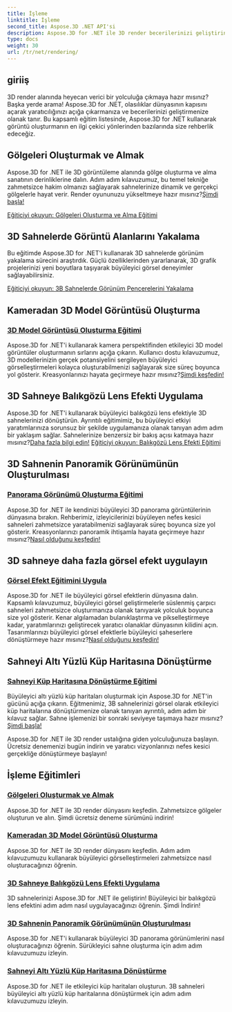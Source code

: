 ```yaml
---
title: İşleme
linktitle: İşleme
second_title: Aspose.3D .NET API'si
description: Aspose.3D for .NET ile 3D render becerilerinizi geliştirin! Gölgeler yaratın, büyüleyici görselleştirmeler yaratın, balıkgözü mercek efektleri uygulayın ve daha fazlasını yapın.
type: docs
weight: 30
url: /tr/net/rendering/
---
```

## giriiş

3D render alanında heyecan verici bir yolculuğa çıkmaya hazır mısınız? Başka yerde arama! Aspose.3D for .NET, olasılıklar dünyasının kapısını açarak yaratıcılığınızı açığa çıkarmanıza ve becerilerinizi geliştirmenize olanak tanır. Bu kapsamlı eğitim listesinde, Aspose.3D for .NET kullanarak görüntü oluşturmanın en ilgi çekici yönlerinden bazılarında size rehberlik edeceğiz.

## Gölgeleri Oluşturmak ve Almak
 Aspose.3D for .NET ile 3D görüntüleme alanında gölge oluşturma ve alma sanatının derinliklerine dalın. Adım adım kılavuzumuz, bu temel tekniğe zahmetsizce hakim olmanızı sağlayarak sahnelerinize dinamik ve gerçekçi gölgelerle hayat verir. Render oyununuzu yükseltmeye hazır mısınız?[Şimdi başla!](./cast-receive-shadows/)

[Eğiticiyi okuyun: Gölgeleri Oluşturma ve Alma Eğitimi](./cast-receive-shadows/)


## 3D Sahnelerde Görüntü Alanlarını Yakalama
Bu eğitimde Aspose.3D for .NET'i kullanarak 3D sahnelerde görünüm yakalama sürecini araştırdık. Güçlü özelliklerinden yararlanarak, 3D grafik projelerinizi yeni boyutlara taşıyarak büyüleyici görsel deneyimler sağlayabilirsiniz.

[Eğiticiyi okuyun: 3B Sahnelerde Görünüm Pencerelerini Yakalama](./capture-viewport/)


## Kameradan 3D Model Görüntüsü Oluşturma
### [3D Model Görüntüsü Oluşturma Eğitimi](./render-3d-model-image/)
 Aspose.3D for .NET'i kullanarak kamera perspektifinden etkileyici 3D model görüntüler oluşturmanın sırlarını açığa çıkarın. Kullanıcı dostu kılavuzumuz, 3D modellerinizin gerçek potansiyelini sergileyen büyüleyici görselleştirmeleri kolayca oluşturabilmenizi sağlayarak size süreç boyunca yol gösterir. Kreasyonlarınızı hayata geçirmeye hazır mısınız?[Şimdi keşfedin!](./render-3d-model-image/)

## 3D Sahneye Balıkgözü Lens Efekti Uygulama
Aspose.3D for .NET'i kullanarak büyüleyici balıkgözü lens efektiyle 3D sahnelerinizi dönüştürün. Ayrıntılı eğitimimiz, bu büyüleyici etkiyi yaratımlarınıza sorunsuz bir şekilde uygulamanıza olanak tanıyan adım adım bir yaklaşım sağlar. Sahnelerinize benzersiz bir bakış açısı katmaya hazır mısınız?[Daha fazla bilgi edin!](./fisheye-lens-effect-3d-scene/)
[Eğiticiyi okuyun: Balıkgözü Lens Efekti Eğitimi](./fisheye-lens-effect-3d-scene/)

## 3D Sahnenin Panoramik Görünümünün Oluşturulması
### [Panorama Görünümü Oluşturma Eğitimi](./render-panorama-view/)
 Aspose.3D for .NET ile kendinizi büyüleyici 3D panorama görüntülerinin dünyasına bırakın. Rehberimiz, izleyicilerinizi büyüleyen nefes kesici sahneleri zahmetsizce yaratabilmenizi sağlayarak süreç boyunca size yol gösterir. Kreasyonlarınızı panoramik ihtişamla hayata geçirmeye hazır mısınız?[Nasıl olduğunu keşfedin!](./render-panorama-view/)

## 3D sahneye daha fazla görsel efekt uygulayın
### [Görsel Efekt Eğitimini Uygula](./apply-visual-effects/)
Aspose.3D for .NET ile büyüleyici görsel efektlerin dünyasına dalın. Kapsamlı kılavuzumuz, büyüleyici görsel geliştirmelerle süslenmiş çarpıcı sahneleri zahmetsizce oluşturmanıza olanak tanıyarak yolculuk boyunca size yol gösterir. Kenar algılamadan bulanıklaştırma ve pikselleştirmeye kadar, yaratımlarınızı geliştirecek yaratıcı olanaklar dünyasının kilidini açın. Tasarımlarınızı büyüleyici görsel efektlerle büyüleyici şaheserlere dönüştürmeye hazır mısınız?[Nasıl olduğunu keşfedin!](./apply-visual-effects/)

## Sahneyi Altı Yüzlü Küp Haritasına Dönüştürme
### [Sahneyi Küp Haritasına Dönüştürme Eğitimi](./render-scene-cubemap/)
 Büyüleyici altı yüzlü küp haritaları oluşturmak için Aspose.3D for .NET'in gücünü açığa çıkarın. Eğitmenimiz, 3B sahnelerinizi görsel olarak etkileyici küp haritalarına dönüştürmenize olanak tanıyan ayrıntılı, adım adım bir kılavuz sağlar. Sahne işlemenizi bir sonraki seviyeye taşımaya hazır mısınız?[Şimdi başla!](./render-scene-cubemap/)

Aspose.3D for .NET ile 3D render ustalığına giden yolculuğunuza başlayın. Ücretsiz denemenizi bugün indirin ve yaratıcı vizyonlarınızı nefes kesici gerçekliğe dönüştürmeye başlayın!
## İşleme Eğitimleri
### [Gölgeleri Oluşturmak ve Almak](./cast-receive-shadows/)
Aspose.3D for .NET ile 3D render dünyasını keşfedin. Zahmetsizce gölgeler oluşturun ve alın. Şimdi ücretsiz deneme sürümünü indirin!
### [Kameradan 3D Model Görüntüsü Oluşturma](./render-3d-model-image/)
Aspose.3D for .NET ile 3D render dünyasını keşfedin. Adım adım kılavuzumuzu kullanarak büyüleyici görselleştirmeleri zahmetsizce nasıl oluşturacağınızı öğrenin.
### [3D Sahneye Balıkgözü Lens Efekti Uygulama](./fisheye-lens-effect-3d-scene/)
3D sahnelerinizi Aspose.3D for .NET ile geliştirin! Büyüleyici bir balıkgözü lens efektini adım adım nasıl uygulayacağınızı öğrenin. Şimdi İndirin!
### [3D Sahnenin Panoramik Görünümünün Oluşturulması](./render-panorama-view/)
Aspose.3D for .NET'i kullanarak büyüleyici 3D panorama görünümlerini nasıl oluşturacağınızı öğrenin. Sürükleyici sahne oluşturma için adım adım kılavuzumuzu izleyin.
### [Sahneyi Altı Yüzlü Küp Haritasına Dönüştürme](./render-scene-cubemap/)
Aspose.3D for .NET ile etkileyici küp haritaları oluşturun. 3B sahneleri büyüleyici altı yüzlü küp haritalarına dönüştürmek için adım adım kılavuzumuzu izleyin.